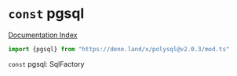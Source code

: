 # `const` pgsql

[Documentation Index](../README.md)

```ts
import {pgsql} from "https://deno.land/x/polysql@v2.0.3/mod.ts"
```

`const` pgsql: SqlFactory

